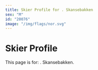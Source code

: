 ```yaml
---
title: Skier Profile for . Skansebakken
sex: "M"
id: "20076"
image: "/img/flags/nor.svg" 
---
```


# Skier Profile

This page is for: . Skansebakken.
    